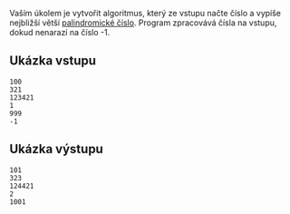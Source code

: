 Vaším úkolem je vytvořit algoritmus, který ze vstupu načte číslo a vypíše nejbližší větší [palindromické číslo](https://cs.wikipedia.org/wiki/Palindromick%C3%A9_%C4%8D%C3%ADslo). Program zpracovává čísla na vstupu, dokud nenarazí na číslo -1.

## Ukázka vstupu
```
100
321
123421
1
999
-1
```

## Ukázka výstupu
```
101
323
124421
2
1001
```